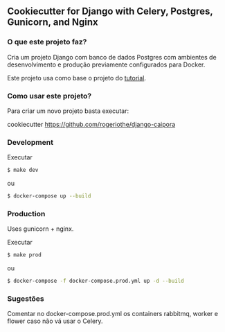 ## Cookiecutter for Django with Celery, Postgres, Gunicorn, and Nginx

### O que este projeto faz?

Cria um projeto Django com banco de dados Postgres com ambientes de desenvolvimento e produção previamente configurados para Docker.

Este projeto usa como base o projeto do [tutorial](https://testdriven.io/dockerizing-django-with-postgres-gunicorn-and-nginx).

### Como usar este projeto?

Para criar um novo projeto basta executar:

cookiecutter https://github.com/rogeriothe/django-caipora

### Development

Executar

```sh
$ make dev
```

ou

```sh
$ docker-compose up --build
```

### Production

Uses gunicorn + nginx.

Executar

```sh
$ make prod
```

ou

```sh
$ docker-compose -f docker-compose.prod.yml up -d --build
```
### Sugestões

Comentar no docker-compose.prod.yml os containers rabbitmq, worker e flower caso não vá usar o Celery.
